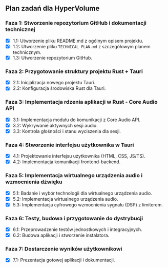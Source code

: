 ## Plan zadań dla HyperVolume

### Faza 1: Stworzenie repozytorium GitHub i dokumentacji technicznej
- [x] 1.1: Utworzenie pliku README.md z ogólnym opisem projektu.
- [x] 1.2: Utworzenie pliku `TECHNICAL_PLAN.md` z szczegółowym planem technicznym.
- [x] 1.3: Utworzenie repozytorium GitHub.

### Faza 2: Przygotowanie struktury projektu Rust + Tauri
- [x] 2.1: Inicjalizacja nowego projektu Tauri.
- [x] 2.2: Konfiguracja środowiska Rust dla Tauri.

### Faza 3: Implementacja rdzenia aplikacji w Rust - Core Audio API
- [x] 3.1: Implementacja modułu do komunikacji z Core Audio API.
- [x] 3.2: Wykrywanie aktywnych sesji audio.
- [x] 3.3: Kontrola głośności i stanu wyciszenia dla sesji.

### Faza 4: Stworzenie interfejsu użytkownika w Tauri
- [x] 4.1: Projektowanie interfejsu użytkownika (HTML, CSS, JS/TS).
- [x] 4.2: Implementacja komunikacji frontend-backend.

### Faza 5: Implementacja wirtualnego urządzenia audio i wzmocnienia dźwięku
- [x] 5.1: Badanie i wybór technologii dla wirtualnego urządzenia audio.
- [x] 5.2: Implementacja wirtualnego urządzenia audio.
- [x] 5.3: Implementacja cyfrowego wzmocnienia sygnału (DSP) z limiterem.

### Faza 6: Testy, budowa i przygotowanie do dystrybucji
- [x] 6.1: Przeprowadzenie testów jednostkowych i integracyjnych.
- [x] 6.2: Budowa aplikacji i stworzenie instalatora.

### Faza 7: Dostarczenie wyników użytkownikowi
- [x] 7.1: Prezentacja gotowej aplikacji i dokumentacji.

